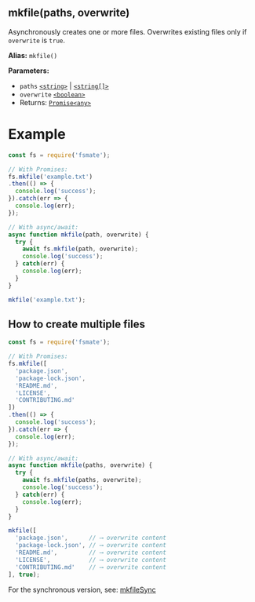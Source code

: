 ## mkfile(paths, overwrite)

Asynchronously creates one or more files. Overwrites existing files only if `overwrite` is `true`.

**Alias:** `mkfile()`

**Parameters:**

- `paths` [`<string>`](https://developer.mozilla.org/en-US/docs/Web/JavaScript/Guide/Data_structures#string_type) | [`<string[]>`](https://developer.mozilla.org/en-US/docs/Web/JavaScript/Reference/Global_Objects/Array)
- `overwrite` [`<boolean>`](https://developer.mozilla.org/en-US/docs/Web/JavaScript/Guide/Data_structures#boolean_type)
- Returns: [`Promise<any>`](https://developer.mozilla.org/en-US/docs/Web/JavaScript/Reference/Global_Objects/Promise)

# Example

```js
const fs = require('fsmate');

// With Promises:
fs.mkfile('example.txt')
.then(() => {
  console.log('success');
}).catch(err => {
  console.log(err);
});

// With async/await:
async function mkfile(path, overwrite) {
  try {
    await fs.mkfile(path, overwrite);
    console.log('success');
  } catch(err) {
    console.log(err);
  }
}

mkfile('example.txt');
```

## How to create multiple files

```js
const fs = require('fsmate');

// With Promises:
fs.mkfile([
  'package.json',
  'package-lock.json',
  'README.md',
  'LICENSE',
  'CONTRIBUTING.md'
])
.then(() => {
  console.log('success');
}).catch(err => {
  console.log(err);
});

// With async/await:
async function mkfile(paths, overwrite) {
  try {
    await fs.mkfile(paths, overwrite);
    console.log('success');
  } catch(err) {
    console.log(err);
  }
}

mkfile([
  'package.json',      // ⟶ overwrite content
  'package-lock.json', // ⟶ overwrite content
  'README.md',         // ⟶ overwrite content
  'LICENSE',           // ⟶ overwrite content
  'CONTRIBUTING.md'    // ⟶ overwrite content
], true);
```

For the synchronous version, see: [mkfileSync](./mkfileSync.md)